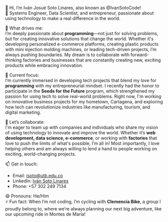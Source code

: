 👋 Hi, I’m Iván Josué Soto Linares, also known as @IvanSotoCode!  
🚀 Systems Engineer, Data Scientist, and entrepreneur, passionate about using technology to make a real difference in the world.

👀 What drives me:  
I’m deeply passionate about **programming**—not just for solving problems, but for creating innovative solutions that change the world. Whether it's developing personalized e-commerce platforms, creating plastic products with mini injection molding machines, or leading tech-driven projects, I’m always pushing boundaries. My dream is to collaborate with forward-thinking factories and businesses that are constantly creating new, exciting products while embracing innovation.

🌱 Current focus:  
I’m currently immersed in developing tech projects that blend my love for **programming** with my entrepreneurial mindset. I recently had the honor to participate in the **Seeds for the Future** program, which strengthened my passion for using tech to solve real-world problems. Right now, I'm working on innovative business projects for my hometown, Cartagena, and exploring how tech can revolutionize industries like manufacturing, tourism, and digital marketing.

💞️ Let’s collaborate:  
I'm eager to team up with companies and individuals who share my vision of using technology to innovate and improve the world. Whether it’s **web development, data science, e-commerce**, or working with **factories** that love to push the limits of what's possible, I’m all in! Most importantly, I love helping others and am always willing to lend a hand to people working on exciting, world-changing projects.

📫 Get in touch:  
- Email: [isoto@utb.edu.co](mailto:isoto@utb.edu.co)  
- LinkedIn: [Iván Soto Linares](https://www.linkedin.com/in/developer-josue-soto/)  
- Phone: +57 302 249 7134

😄 Pronouns: He/Him  
⚡ Fun fact: When I’m not coding, I’m cycling with **Clemencia Bike**, a group I proudly belong to, where we’re always planning our next big adventure, like our upcoming ride in Montes de María!
